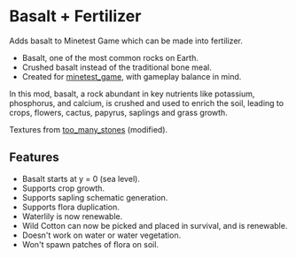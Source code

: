 # Basalt + Fertilizer
Adds basalt to Minetest Game which can be made into fertilizer.

- Basalt, one of the most common rocks on Earth.
- Crushed basalt instead of the traditional bone meal.
- Created for [minetest_game](https://content.minetest.net/packages/Minetest/minetest_game/), with gameplay balance in mind.

In this mod, basalt, a rock abundant in key nutrients like potassium, phosphorus, and calcium, is crushed and used to enrich the soil, leading to crops, flowers, cactus, papyrus, saplings and grass growth.

Textures from [too_many_stones](https://content.minetest.net/packages/JoeEnderman/too_many_stones/) (modified).

## Features

- Basalt starts at y = 0 (sea level).
- Supports crop growth.
- Supports sapling schematic generation.
- Supports flora duplication.
- Waterlily is now renewable.
- Wild Cotton can now be picked and placed in survival, and is renewable.
- Doesn't work on water or water vegetation.
- Won't spawn patches of flora on soil.
